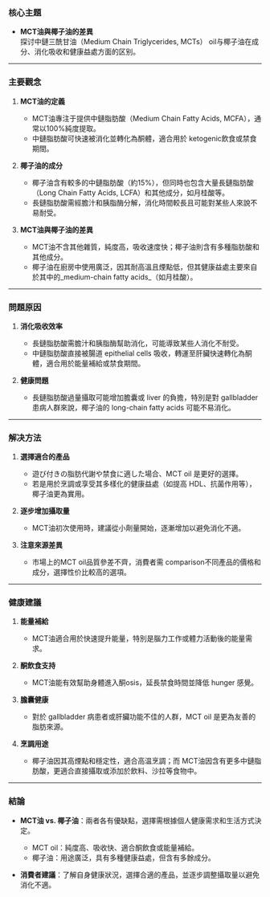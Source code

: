 ### 核心主題  
- **MCT油與椰子油的差異**  
  探讨中鏈三酰甘油（Medium Chain Triglycerides, MCTs） oil与椰子油在成分、消化吸收和健康益處方面的区别。

---

### 主要觀念  
1. **MCT油的定義**  
   - MCT油專注于提供中鏈脂肪酸（Medium Chain Fatty Acids, MCFA），通常以100%純度提取。  
   - 中鏈脂肪酸可快速被消化並轉化為酮體，適合用於 ketogenic飲食或禁食期間。  

2. **椰子油的成分**  
   - 椰子油含有較多的中鏈脂肪酸（約15%），但同時也包含大量長鏈脂肪酸（Long Chain Fatty Acids, LCFA）和其他成分，如月桂酸等。  
   - 長鏈脂肪酸需經膽汁和胰脂酶分解，消化時間較長且可能對某些人來說不易耐受。  

3. **MCT油與椰子油的差異**  
   - MCT油不含其他雜質，純度高，吸收速度快；椰子油則含有多種脂肪酸和其他成分。  
   - 椰子油在廚房中使用廣泛，因其耐高溫且煙點低，但其健康益處主要來自於其中的_medium-chain fatty acids_（如月桂酸）。  

---

### 問題原因  
1. **消化吸收效率**  
   - 長鏈脂肪酸需膽汁和胰脂酶幫助消化，可能導致某些人消化不耐受。  
   - 中鏈脂肪酸直接被腸道 epithelial cells 吸收，轉運至肝臟快速轉化為酮體，適合用於能量補給或禁食期間。  

2. **健康問題**  
   - 長鏈脂肪酸過量攝取可能增加膽囊或 liver 的負擔，特別是對 gallbladder 患病人群來說，椰子油的 long-chain fatty acids 可能不易消化。  

---

### 解决方法  
1. **選擇適合的產品**  
   - 遊び付きの脂肪代謝や禁食に適した場合、MCT oil 是更好的選擇。  
   - 若是用於烹調或享受其多樣化的健康益處（如提高 HDL、抗菌作用等），椰子油更為實用。  

2. **逐步增加攝取量**  
   - MCT油初次使用時，建議從小劑量開始，逐漸增加以避免消化不適。  

3. **注意來源差異**  
   - 市場上的MCT oil品質參差不齊，消費者需 comparison不同產品的價格和成分，選擇性价比較高的選項。  

---

### 健康建議  
1. **能量補給**  
   - MCT油適合用於快速提升能量，特別是腦力工作或體力活動後的能量需求。  

2. **酮飲食支持**  
   - MCT油能有效幫助身體進入酮osis，延長禁食時間並降低 hunger 感覺。  

3. **膽囊健康**  
   - 對於 gallbladder 病患者或肝臟功能不佳的人群，MCT oil 是更為友善的脂肪來源。  

4. **烹調用途**  
   - 椰子油因其高煙點和穩定性，適合高温烹調；而 MCT油因含有更多中鏈脂肪酸，更適合直接攝取或添加於飲料、沙拉等食物中。  

---

### 結論  
- **MCT油 vs. 椰子油**：兩者各有優缺點，選擇需根據個人健康需求和生活方式決定。  
  - MCT oil：純度高、吸收快、適合酮飲食或能量補給。  
  - 椰子油：用途廣泛，具有多種健康益處，但含有多餘成分。  

- **消費者建議**：了解自身健康狀況，選擇合適的產品，並逐步調整攝取量以避免消化不適。
